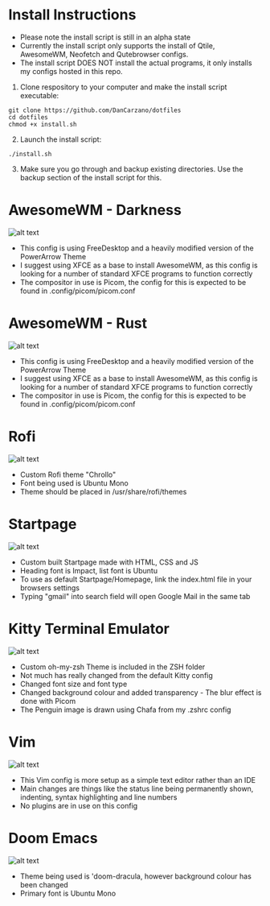 # Install Instructions

- Please note the install script is still in an alpha state
- Currently the install script only supports the install of Qtile, AwesomeWM, Neofetch and Qutebrowser configs.
- The install script DOES NOT install the actual programs, it only installs my configs hosted in this repo.

1. Clone respository to your computer and make the install script executable:
```
git clone https://github.com/DanCarzano/dotfiles
cd dotfiles
chmod +x install.sh
```
2. Launch the install script:
```
./install.sh
```
3. Make sure you go through and backup existing directories. Use the backup section of the install script for this. 

# AwesomeWM - Darkness

![alt text](https://i.imgur.com/VExRAD7.png "AwesomeWM Screenshot")

- This config is using FreeDesktop and a heavily modified version of the PowerArrow Theme
- I suggest using XFCE as a base to install AwesomeWM, as this config is looking for a number of standard XFCE programs to function correctly
- The compositor in use is Picom, the config for this is expected to be found in .config/picom/picom.conf

# AwesomeWM - Rust

![alt text](https://i.imgur.com/GMZSt0x.png "AwesomeWM Screenshot")

- This config is using FreeDesktop and a heavily modified version of the PowerArrow Theme
- I suggest using XFCE as a base to install AwesomeWM, as this config is looking for a number of standard XFCE programs to function correctly
- The compositor in use is Picom, the config for this is expected to be found in .config/picom/picom.conf

# Rofi

![alt text](https://i.imgur.com/Yv9JMtq.png "Rofi Screenshot")

- Custom Rofi theme "Chrollo"
- Font being used is Ubuntu Mono
- Theme should be placed in /usr/share/rofi/themes

# Startpage

![alt text](https://i.imgur.com/i6ObcVv.png "Startpage Screenshot")

- Custom built Startpage made with HTML, CSS and JS
- Heading font is Impact, list font is Ubuntu
- To use as default Startpage/Homepage, link the index.html file in your browsers settings
- Typing "gmail" into search field will open Google Mail in the same tab

# Kitty Terminal Emulator

![alt text](https://i.imgur.com/gAcoiNT.png "Kitty Screenshot")

- Custom oh-my-zsh Theme is included in the ZSH folder
- Not much has really changed from the default Kitty config
- Changed font size and font type
- Changed background colour and added transparency - The blur effect is done with Picom
- The Penguin image is drawn using Chafa from my .zshrc config

# Vim

![alt text](https://i.imgur.com/VZBFmpP.png "Vim Screenshot")

- This Vim config is more setup as a simple text editor rather than an IDE
- Main changes are things like the status line being permanently shown, indenting, syntax highlighting and line numbers
- No plugins are in use on this config

# Doom Emacs

![alt text](https://i.imgur.com/OIFvc95.png "Emacs Screenshot")

- Theme being used is 'doom-dracula, however background colour has been changed
- Primary font is Ubuntu Mono
